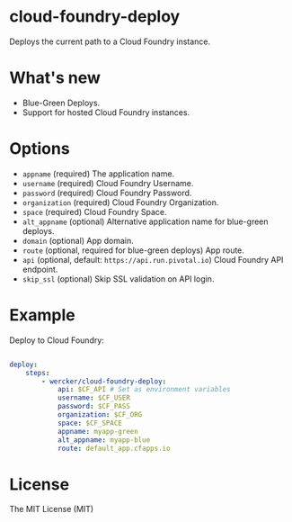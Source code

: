 # cloud-foundry-deploy

Deploys the current path to a Cloud Foundry instance.

# What's new

- Blue-Green Deploys.
- Support for hosted Cloud Foundry instances.

# Options

* `appname` (required) The application name.
* `username` (required) Cloud Foundry Username.
* `password` (required) Cloud Foundry Password.
* `organization` (required) Cloud Foundry Organization.
* `space` (required) Cloud Foundry Space.
* `alt_appname` (optional) Alternative application name for blue-green deploys.
* `domain` (optional) App domain.
* `route` (optional, required for blue-green deploys) App route.
* `api` (optional, default: `https://api.run.pivotal.io`) Cloud Foundry API endpoint.
* `skip_ssl` (optional) Skip SSL validation on API login.

# Example

Deploy to Cloud Foundry:

```yaml

deploy:
    steps:
        - wercker/cloud-foundry-deploy:
            api: $CF_API # Set as environment variables
            username: $CF_USER
            password: $CF_PASS
            organization: $CF_ORG
            space: $CF_SPACE
            appname: myapp-green
            alt_appname: myapp-blue
            route: default_app.cfapps.io
```

# License

The MIT License (MIT)
